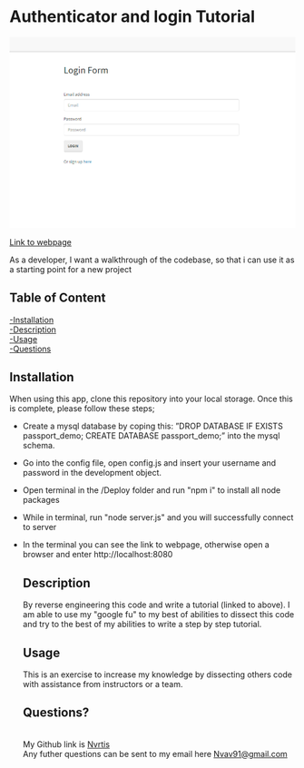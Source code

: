 # Authenticator and login Tutorial  
  
  
  
  
  
  
  


  ![Main page](./assets/img/main.png)


  [Link to webpage](https://docs.google.com/document/d/1KiVrEEBEW-hioPD9DHIwIJMVIwNMPEWA_K_5oaXaVTc/edit?usp=sharing)
  
  As a developer, I want a walkthrough of the codebase, so that i can use it as a starting point for a new project  
    
  ## Table of Content
  [-Installation](#Installation)  
  [-Description](#Description)    
  [-Usage](#Usage)   
  [-Questions](#Questions)  
  
  
  ## Installation  
When using this app, clone this repository into your local storage. Once this is complete, please follow these steps;
- Create a mysql database by coping this: 
”DROP DATABASE IF EXISTS passport_demo;
CREATE DATABASE passport_demo;” into the mysql schema.  
- Go into the config file, open config.js and insert your username and password in the development object. 
- Open terminal in the /Deploy folder and run "npm i" to install all node packages 
- While in terminal, run "node server.js" and you will successfully connect to server
- In the terminal you can see the link to webpage, otherwise open a browser and enter http://localhost:8080


  ## Description  
  By reverse engineering this code and write a tutorial (linked to above). I am able to use my "google fu" to my best of abilities to dissect this code and try to the best of my abilities to write a step by step tutorial.

  ## Usage 
  This is an exercise to increase my knowledge by dissecting others code with assistance from instructors or a team.

  
  ## Questions?  
  
  <br/> My Github link is [Nvrtis](https://github.com/Nvrtis)
  <br/> Any futher questions can be sent to my email here  <Nvav91@gmail.com>

  
 
  
  